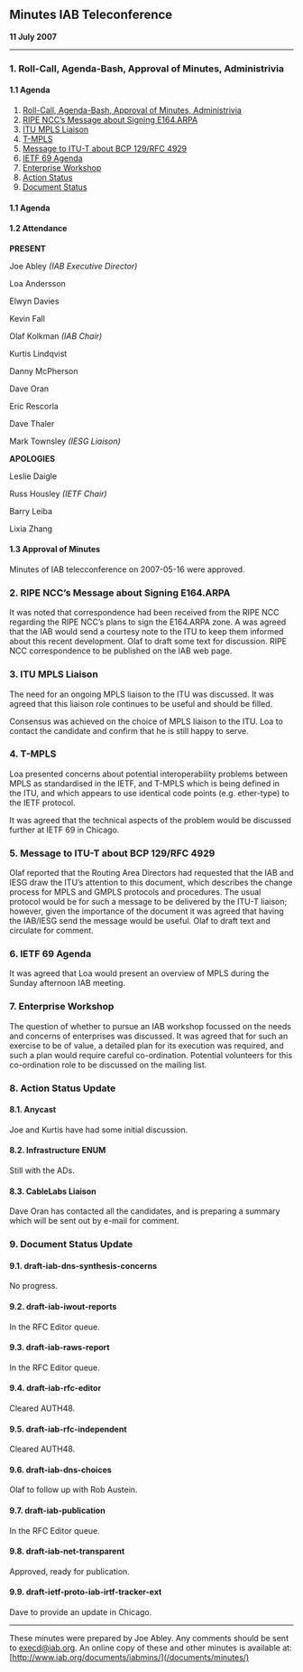 
Minutes 
IAB Teleconference
---------------------------


**11 July 2007**




---


### 1. Roll-Call, Agenda-Bash, Approval of Minutes, Administrivia


#### 1.1 Agenda


1. [Roll-Call, Agenda-Bash, Approval of Minutes, Administrivia](#1)
2. [RIPE NCC’s Message about Signing E164.ARPA](#2)
3. [ITU MPLS Liaison](#3)
4. [T-MPLS](#4)
5. [Message to ITU-T about BCP 129/RFC 4929](#5)
6. [IETF 69 Agenda](#6)
7. [Enterprise Workshop](#7)
8. [Action Status](#8)
9. [Document Status](#9)


#### 1.1 Agenda


#### 1.2 Attendance


**PRESENT**  

Joe Abley *(IAB Executive Director)*  

Loa Andersson  

Elwyn Davies  

Kevin Fall  

Olaf Kolkman *(IAB Chair)*  

Kurtis Lindqvist  

Danny McPherson  

Dave Oran  

Eric Rescorla  

Dave Thaler  

Mark Townsley *(IESG Liaison)*



**APOLOGIES**  

Leslie Daigle  

Russ Housley *(IETF Chair)*  

Barry Leiba  

Lixia Zhang


#### 1.3 Approval of Minutes


Minutes of IAB telecconference on 2007-05-16 were approved.


### 2. RIPE NCC’s Message about Signing E164.ARPA


It was noted that correspondence had been received from the RIPE NCC regarding the RIPE NCC’s plans to sign the E164.ARPA zone. A was agreed that the IAB would send a courtesy note to the ITU to keep them informed about this recent development. Olaf to draft some text for discussion. RIPE NCC correspondence to be published on the IAB web page.


### 3. ITU MPLS Liaison


The need for an ongoing MPLS liaison to the ITU was discussed. It was agreed that this liaison role continues to be useful and should be filled.


Consensus was achieved on the choice of MPLS liaison to the ITU. Loa to contact the candidate and confirm that he is still happy to serve.


### 4. T-MPLS


Loa presented concerns about potential interoperability problems between MPLS as standardised in the IETF, and T-MPLS which is being defined in the ITU, and which appears to use identical code points (e.g. ether-type) to the IETF protocol.


It was agreed that the technical aspects of the problem would be discussed further at IETF 69 in Chicago.


### 5. Message to ITU-T about BCP 129/RFC 4929


Olaf reported that the Routing Area Directors had requested that the IAB and IESG draw the ITU’s attention to this document, which describes the change process for MPLS and GMPLS protocols and procedures. The usual protocol would be for such a message to be delivered by the ITU-T liaison; however, given the importance of the document it was agreed that having the IAB/IESG send the message would be useful. Olaf to draft text and circulate for comment.


### 6. IETF 69 Agenda


It was agreed that Loa would present an overview of MPLS during the Sunday afternoon IAB meeting.


### 7. Enterprise Workshop


The question of whether to pursue an IAB workshop focussed on the needs and concerns of enterprises was discussed. It was agreed that for such an exercise to be of value, a detailed plan for its execution was required, and such a plan would require careful co-ordination. Potential volunteers for this co-ordination role to be discussed on the mailing list.


### 8. Action Status Update


#### 8.1. Anycast


Joe and Kurtis have had some initial discussion.


#### 8.2. Infrastructure ENUM


Still with the ADs.


#### 8.3. CableLabs Liaison


Dave Oran has contacted all the candidates, and is preparing a summary which will be sent out by e-mail for comment.


### 9. Document Status Update


#### 9.1. draft-iab-dns-synthesis-concerns


No progress.


#### 9.2. draft-iab-iwout-reports


In the RFC Editor queue.


#### 9.3. draft-iab-raws-report


In the RFC Editor queue.


#### 9.4. draft-iab-rfc-editor


Cleared AUTH48.


#### 9.5. draft-iab-rfc-independent


Cleared AUTH48.


#### 9.6. draft-iab-dns-choices


Olaf to follow up with Rob Austein.


#### 9.7. draft-iab-publication


In the RFC Editor queue.


#### 9.8. draft-iab-net-transparent


Approved, ready for publication.


#### 9.9. draft-ietf-proto-iab-irtf-tracker-ext


Dave to provide an update in Chicago.




---


These minutes were prepared by Joe Abley. Any comments should be sent to [execd@iab.org](mailto:execd@iab.org). An online copy of these and other minutes is available at: [http://www.iab.org/documents/iabmins/](/documents/minutes/)


